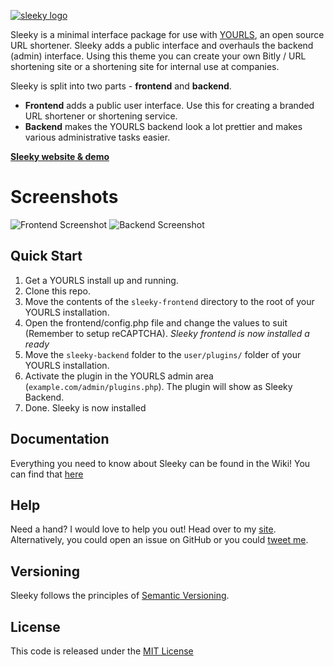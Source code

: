[![sleeky logo](sleeky-frontend/frontend/assets/img/logo-small.png)](https://sleeky.flynntes.com)

Sleeky is a minimal interface package for use with [YOURLS](https://github.com/YOURLS/YOURLS), an open source URL shortener. Sleeky adds a public interface and overhauls the backend (admin) interface. Using this theme you can create your own Bitly / URL shortening site or a shortening site for internal use at companies.

Sleeky is split into two parts - **frontend** and **backend**.
* **Frontend** adds a public user interface. Use this for creating a branded URL shortener or shortening service.
* **Backend** makes the YOURLS backend look a lot prettier and makes various administrative tasks easier.

[**Sleeky website & demo**](https://sleeky.flynntes.com)

# Screenshots
![Frontend Screenshot](http://sleeky.flynntes.com/assets/img/slides/frontend.png)
![Backend Screenshot](http://sleeky.flynntes.com/assets/img/slides/light_index.png)

## Quick Start
1. Get a YOURLS install up and running.
2. Clone this repo.
2. Move the contents of the `sleeky-frontend` directory to the root of your YOURLS installation.
3. Open the frontend/config.php file and change the values to suit (Remember to setup reCAPTCHA).
*Sleeky frontend is now installed a ready*
4. Move the `sleeky-backend` folder to the `user/plugins/` folder of your YOURLS installation.
5. Activate the plugin in the YOURLS admin area (`example.com/admin/plugins.php`). The plugin will show as Sleeky Backend.
6. Done. Sleeky is now installed

## Documentation 
Everything you need to know about Sleeky can be found in the Wiki! You can find that [here](https://github.com/Flynntes/Sleeky/wiki)

## Help
Need a hand? I would love to help you out! Head over to my [site](http://flynntes.com/contact). Alternatively, you could open an issue on GitHub or you could [tweet me](http://twitter.com/flynntes).

## Versioning
Sleeky follows the principles of [Semantic Versioning](http://semver.org/).

## License
This code is released under the [MIT License](https://github.com/Flynntes/Sleeky/blob/master/LICENSE.md)
